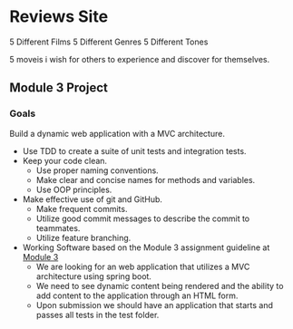 # Reviews Site
5 Different Films
5 Different Genres
5 Different Tones

5 moveis i wish for others to experience and discover for themselves.

## Module 3 Project

### Goals
Build a dynamic web application with a MVC architecture.
- Use TDD to create a suite of unit tests and integration tests.
- Keep your code clean.
  - Use proper naming conventions.
  - Make clear and concise names for methods and variables.
  - Use OOP principles.
- Make effective use of git and GitHub.
  - Make frequent commits.
  - Utilize good commit messages to describe the commit to teammates.
  - Utilize feature branching.
- Working Software based on the Module 3 assignment guideline at [Module 3](https://wecancodeit.github.io/java-exercises/reviews-site/) 
  - We are looking for an web application that utilizes a MVC architecture using spring boot.  
  - We need to see dynamic content being rendered and the ability to add content to the application through an HTML form.
  - Upon submission we should have an application that starts and passes all tests in the test folder.
